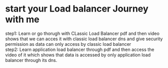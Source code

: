 # start your Load balancer Journey with me
step1: Learn or go thorugh with CLassic Load Balancer pdf and then video shows that we can acces it with classic load balancer dns and give security permission as data can only access by classic load balancer<br>
step2: Learn application load balancer through pdf and then access the video of it which shows that data is accessed by only application load balancer through its dns.
